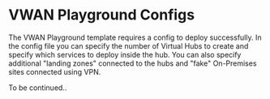 # VWAN Playground Configs

The VWAN Playground template requires a config to deploy successfully. In the config file you can specify the number of Virtual Hubs to create and specify which services to deploy inside the hub. You can also specify additional "landing zones" connected to the hubs and "fake" On-Premises sites connected using VPN. 

To be continued..